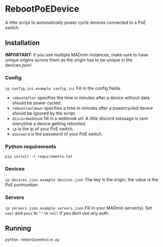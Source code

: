 # RebootPoEDevice

A little script to automatically power cycle devices connected to a PoE switch.

## Installation

**IMPORTANT:** if you use multiple MADmin instances, make sure to have unique origins across them as the origin has to be unique in the devices.json!

### Config
`cp config.ini.example config.ini`
Fill in the config fields.

- `rebootafter` specifies the time in minutes after a device without data should be power cycled.
- `rebootcooldown` specifies a time in minutes after a powercycled device should be ignored by the script.
- `discordwebhook` fill in a webhook url. A little discord message is sent everytime a device getting rebooted.
- `ip` is the ip of your PoE switch.
- `password` is the password of your PoE switch.

### Python requirements
`pip install -r requirements.txt`

### Devices
`cp devices.json.example devices.json`
The key is the origin, the value is the PoE portnumber.

### Servers
`cp servers.json.example servers.json`
Fill in your MADmin server(s). Set `user` and `pass` to `""` or `null` if you dont use any auth.

## Running
`python rebootpoedevice.py`